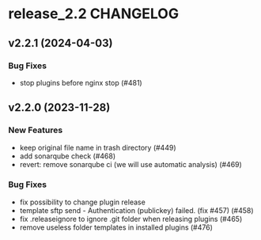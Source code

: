 # release_2.2 CHANGELOG

## v2.2.1 (2024-04-03)

### Bug Fixes

- stop plugins before nginx stop (#481)

## v2.2.0 (2023-11-28)

### New Features

- keep original file name in trash directory (#449)
- add sonarqube check (#468)
- revert: remove sonarqube ci (we will use automatic analysis) (#469)

### Bug Fixes

- fix possibility to change plugin release
- template sftp send - Authentication (publickey) failed. (fix #457) (#458)
- fix .releaseignore to ignore .git folder when releasing plugins (#465)
- remove useless folder templates in installed plugins (#476)


